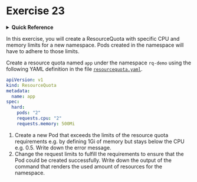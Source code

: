 # Exercise 23

<details>
<summary><b>Quick Reference</b></summary>
<p>

* Namespace: `rq-demo`<br>
* Documentation: [Resource Quotas](https://kubernetes.io/docs/concepts/policy/resource-quotas/)

</p>
</details>

In this exercise, you will create a ResourceQuota with specific CPU and memory limits for a new namespace. Pods created in the namespace will have to adhere to those limits.



Create a resource quota named `app` under the namespace `rq-demo` using the following YAML definition in the file [`resourcequota.yaml`](./resourcequota.yaml).

```yaml
apiVersion: v1
kind: ResourceQuota
metadata:
  name: app
spec:
  hard:
    pods: "2"
    requests.cpu: "2"
    requests.memory: 500Mi
```

1. Create a new Pod that exceeds the limits of the resource quota requirements e.g. by defining 1Gi of memory but stays below the CPU e.g. 0.5. Write down the error message.
2. Change the request limits to fulfill the requirements to ensure that the Pod could be created successfully. Write down the output of the command that renders the used amount of resources for the namespace.
